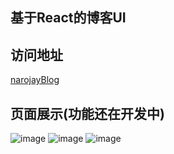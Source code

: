## 基于React的博客UI

## 访问地址
[narojayBlog](http://110.42.221.238)

## 页面展示(功能还在开发中)
![image](https://user-images.githubusercontent.com/19280886/135816662-963df3f9-3c0d-42ae-9b5c-3c78ed670fd3.png)
![image](https://user-images.githubusercontent.com/19280886/135816688-d1f80cf6-4c3a-46b3-ba38-46335b51fbcf.png)
![image](https://user-images.githubusercontent.com/19280886/135816731-90a92a16-fefa-4a76-b24d-e3698bb1da4a.png)

